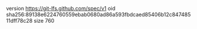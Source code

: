 version https://git-lfs.github.com/spec/v1
oid sha256:89138e6224760559ebab0680ad86a593fbdcaed85406b12c84748511dff78c28
size 760
